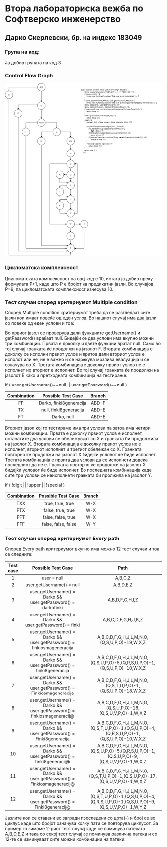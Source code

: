 # Втора лабораториска вежба по Софтверско инженерство

## Дарко Скерлевски, бр. на индекс 183049

### Група на код: 

Ја добив групата на код 3

### Control Flow Graph

![control flow graph](controlflowgraph.png)

### Цикломатска комплексност

Цикломатската комплексност на овој код е 10, истата ја добив преку формулата P+1, каде што P е бројот на предикатни јазли. Во случајoв P=9, па цикломатската комплексност изнесува 10.

### Тест случаи според критериумот Multiple condition

Според Multiple condition критериумот треба да се разгледаат сите јазли кои имаат повеќе од еден услов. Во нашиот случај има два јазли со повеќе од еден услови и тоа:

Во првиот јазол се проверува дали функциите getUsername() и getPassword() враќаат null. Бидејќи се два услови има вкупно можни три комбинации. Првата е доколку и двете функции вратат null. Само во тој случај гранката ќе продолжи на јазолот F. Втората комбинација е доколку се исполни првиот услов и притоа дали вториот услов е исполот или не, не е важно и се нарекува мрзлива евалуација и се означува со X. Третата комбинација е доколку првиот услов не е исполнет но вториот е исполнет. Во тој случај гранката ќе продолжи на јазолот E како и претходната комбинација на тестирање.

if ( user.getUsername()==null || user.getPassword()==null )

| Combination | Possible Test Case | Branch |
| :---------: | :----------------: | :----: |
| FF          | Darko, finki8generacija | ABD-F  |
| TX	      | null, finki8generacija  | ABD-E  |
| FT	      | Darko, null | ABD-E |

Вториот јазол кој го тестираме има три услови па затоа има четири можни комбинации. Првата е доколку првиот услов е исполнет, останатите два услови се обележуваат со X и гранката би продолжила на јазолот X. Втората комбинација е доколку првиот услов не е исполнет, вториот исполнет и третиот обележан со X. Гранката повторно ќе продолжи на јазолот X бидејќи условот ќе биде исполнет. Третата комбинација е првита два услови да се исполнети додека последниот да не е. Гранката повторно ќе продолжи на јазолот X бидејќи условот ќе биде исполнет. Во последната комбинација каде сите три услови се неисполнети гранката би пролжила на јазолот Y. 

if ( !digit || !upper || !special )

| Combination | Possible Test Case | Branch |
| :---------: | :----------------: | :----: |
| TXX         | true, true, true | W-X  |
| FTX         | false, true, true | W-X  |
| FFT         | false, false, true | W-X |
| FFF         | false, false, false | W-Y |


### Тест случаи според критериумот Every path

Според Every path критериумот вкупно има можно 12 тест случаи и тоа се следните:

| Test case | Possible Test Case | Path |
| :---------: | :----------------: | :----: |
| 1			| user = null		   | A,B,C,Z |
| 2			| user.getUsername() = null	| A,B,D,E,Z |
| 3			| user.getUsername() = Darko && user.getPassword() = darkofinki	| A,B,D,F,G,H,I,Z |
| 4			| user.getUsername() = Darko && user.getPassword() = finki | A,B,C,D,F,G,H,J,K,Z |
| 5			| user.getUsername() = Darko && user.getPassword() = finkiosmageneracija | A,B,C,D,F,G,H,J,L,M,N,O,(Q,S,U,P,O)-19,W,X,Z |
| 6			| user.getUsername() = Darko && user.getPassword() = finki8generacija | A,B,C,D,F,G,H,J,L,M,N,O,(Q,S,U,P,O)-5,(Q,R,S,U,P,O)-1,(Q,S,U,P,O)-10,W,X,Z |
| 7			| user.getUsername() = Darko && user.getPassword() = Finkiosmageneracija | A,B,C,D,F,G,H,J,L,M,N,O,(Q,S,T,U,P,O)-1,(Q,S,U,P,O)-18,W,X,Z |
| 8			| user.getUsername() = Darko && user.getPassword() = finkiosmageneracij@ | A,B,C,D,F,G,H,J,L,M,N,O,(Q,S,U,P,O)-18,(Q,S,U,V,P,O)-1,W,X,Z |
| 9			| user.getUsername() = Darko && user.getPassword() = Finki8generacija | A,B,C,D,F,G,H,J,L,M,N,O,(Q,S,T,U,P,O)-1,(Q,S,U,P,O)-4,(Q,R,S,U,P,O)-1,(Q,S,U,P,O)-10,W,X,Z |
| 10		| user.getUsername() = Darko && user.getPassword() = finki8generacij@ | A,B,C,D,F,G,H,J,L,M,N,O,(Q,S,U,P,O)-5,(Q,R,S,U,P,O)-1,(Q,S,U,P,O)-9,(Q,S,U,V,P,O)-1,W,X,Z |
| 11		| user.getUsername() = Darko && user.getPassword() = Finkiosmageneracij@ | A,B,C,D,F,G,H,J,L,M,N,O,(Q,S,T,U,P,O)-1,(Q,S,U,P,O)-17,(Q,S,U,V,P,O)-1,W,X,Z |
| 12		| user.getUsername() = Darko && user.getPassword() = Finki8generacij@ | A,B,C,D,F,G,H,J,L,M,N,O,(Q,S,T,U,P,O)-1,(Q,S,U,P,O)-4,(Q,R,S,U,P,O)-1,(Q,S,U,P,O)-9,(Q,S,U,V,P,O)-1,W,Y,Z |

Јазлите кои се ставени во загради проследени со црта(-) и број се во циклус каде што бројот означува колку пати се повторува циклусот. За пример го зимаме 2-риот тест случај каде се поминува патеката A,B,D,E,Z и така со секој тест случај се поминува различна патека и со 12-те се изминуваат сите можни комбинации на патеки.